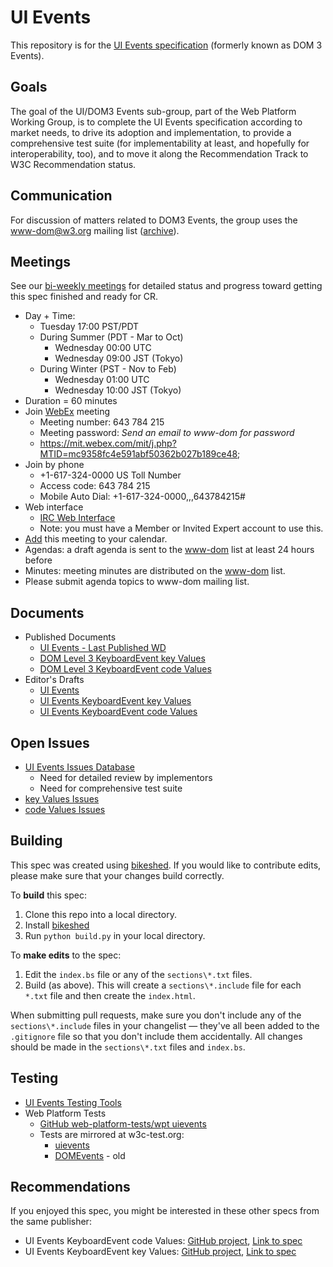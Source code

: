 # UI Events

This repository is for the [UI Events specification](https://w3c.github.io/uievents/) (formerly known as DOM 3 Events).

## Goals

The goal of the UI/DOM3 Events sub-group, part of the Web Platform Working Group, is to complete the
UI Events specification according to market needs, to drive its adoption and implementation, to provide
a comprehensive test suite (for implementability at least, and hopefully for interoperability, too),
and to move it along the Recommendation Track to W3C Recommendation status.

## Communication

For discussion of matters related to DOM3 Events, the group uses the www-dom@w3.org mailing list ([archive](http://lists.w3.org/Archives/Public/www-dom/)).

## Meetings

See our [bi-weekly meetings](https://github.com/w3c/uievents/wiki/Meeting-Notes) for detailed status and progress toward getting this spec finished and ready for CR.

* Day + Time:
    * Tuesday 17:00 PST/PDT
    * During Summer (PDT - Mar to Oct)
        * Wednesday 00:00 UTC
        * Wednesday 09:00 JST (Tokyo)
    * During Winter (PST - Nov to Feb)
        * Wednesday 01:00 UTC
        * Wednesday 10:00 JST (Tokyo)
* Duration = 60 minutes
* Join [WebEx](https://mit.webex.com/mit/j.php?MTID=mc9358fc4e591abf50362b027b189ce48) meeting
    * Meeting number: 643 784 215
    * Meeting password: _Send an email to www-dom for password_
    * https://mit.webex.com/mit/j.php?MTID=mc9358fc4e591abf50362b027b189ce48;
* Join by phone
    * +1-617-324-0000 US Toll Number
    * Access code: 643 784 215
    * Mobile Auto Dial: +1-617-324-0000,,,643784215#
* Web interface
    * [IRC Web Interface](http://irc.w3.org/)
    * Note: you must have a Member or Invited Expert account to use this.
* [Add](https://mit.webex.com/mit/j.php?MTID=me1eaed87cdc049944b01363dd20cc4bf) this meeting to your calendar.
* Agendas: a draft agenda is sent to the [www-dom](http://lists.w3.org/Archives/Public/www-dom/) list at least 24 hours before
* Minutes: meeting minutes are distributed on the [www-dom](http://lists.w3.org/Archives/Public/www-dom/) list.
* Please submit agenda topics to www-dom mailing list.

## Documents

* Published Documents
    * [UI Events - Last Published WD](http://www.w3.org/TR/uievents/)
    * [DOM Level 3 KeyboardEvent key Values](http://www.w3.org/TR/DOM-Level-3-Events-key/)
    * [DOM Level 3 KeyboardEvent code Values](http://www.w3.org/TR/DOM-Level-3-Events-code/)
* Editor's Drafts
    * [UI Events](https://w3c.github.io/uievents/)
    * [UI Events KeyboardEvent key Values](https://w3c.github.io/uievents-key/)
    * [UI Events KeyboardEvent code Values](https://w3c.github.io/uievents-code/)

## Open Issues

* [UI Events Issues Database](https://github.com/w3c/uievents/issues)
   * Need for detailed review by implementors
   * Need for comprehensive test suite
* [key Values Issues](https://github.com/w3c/uievents-key/issues)
* [code Values Issues](https://github.com/w3c/uievents-code/issues)

## Building

This spec was created using [bikeshed](https://github.com/tabatkins/bikeshed).
If you would like to contribute edits, please make sure that your changes
build correctly.

To **build** this spec:

1. Clone this repo into a local directory.
1. Install [bikeshed](https://github.com/tabatkins/bikeshed)
1. Run `python build.py` in your local directory.

To **make edits** to the spec:

1. Edit the `index.bs` file or any of the `sections\*.txt` files.
2. Build (as above). This will create a `sections\*.include` file for each
    `*.txt` file and then create the `index.html`.

When submitting pull requests, make sure you don't include any of the
`sections\*.include` files in your changelist — they've all been added to the
`.gitignore` file so that you don't include them accidentally. All changes
should be made in the `sections\*.txt` files and `index.bs`.

## Testing

* [UI Events Testing Tools](https://w3c.github.io/uievents/tools/main.html)
* Web Platform Tests
   * [GitHub web-platform-tests/wpt uievents](https://github.com/web-platform-tests/wpt/tree/master/uievents)
   * Tests are mirrored at w3c-test.org:
      * [uievents](http://w3c-test.org/uievents/)
      * [DOMEvents](http://w3c-test.org/DOMEvents/) - old

## Recommendations

If you enjoyed this spec, you might be interested in these other specs from the same publisher:

* UI Events KeyboardEvent code Values: [GitHub project](https://github.com/w3c/uievents-code/), [Link to spec](https://w3c.github.io/uievents-code/)
* UI Events KeyboardEvent key Values: [GitHub project](https://github.com/w3c/uievents-key/), [Link to spec](https://w3c.github.io/uievents-key/)
